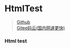 # HtmlTest
> <a href="https://github.com/actor20170211030627/HtmlTest">Github</a> <br/>
> <a href="https://gitee.com/actor20170211030627/HtmlTest">Gitee码云(国内网速更快)</a> <br/>

### Html test

